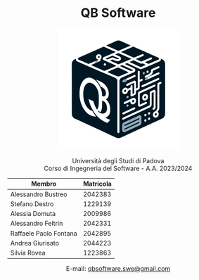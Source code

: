 

<h1 align="center">QB Software </h1>

<p align="center">
    <img src="site/imgs/qb-logo-rounded.png" style="width:275px;height:auto">
</p>



<p align="center">
  Università degli Studi di Padova
    <br>
  Corso di Ingegneria del Software -  A.A. 2023/2024
</p>
  
<div align="center">

  | Membro            | Matricola    
|------------       |-----------   
Alessandro Bustreo      | 2042383       |
Stefano Destro        | 1229139       | 
Alessia Domuta | 2009986       | 
Alessandro Feltrin| 2042331       | 
Raffaele Paolo Fontana       | 2042895 | 
Andrea Giurisato      | 2044223       | 
Silvia Rovea         | 1223863       | 

E-mail: qbsoftware.swe@gmail.com


</div>